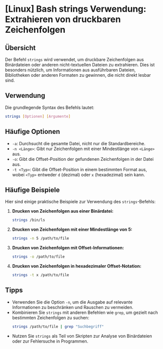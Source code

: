 # [Linux] Bash strings Verwendung: Extrahieren von druckbaren Zeichenfolgen

## Übersicht
Der Befehl `strings` wird verwendet, um druckbare Zeichenfolgen aus Binärdateien oder anderen nicht-textuellen Dateien zu extrahieren. Dies ist besonders nützlich, um Informationen aus ausführbaren Dateien, Bibliotheken oder anderen Formaten zu gewinnen, die nicht direkt lesbar sind.

## Verwendung
Die grundlegende Syntax des Befehls lautet:

```bash
strings [Optionen] [Argumente]
```

## Häufige Optionen
- `-a`: Durchsucht die gesamte Datei, nicht nur die Standardbereiche.
- `-n <Länge>`: Gibt nur Zeichenfolgen mit einer Mindestlänge von `<Länge>` aus.
- `-o`: Gibt die Offset-Position der gefundenen Zeichenfolgen in der Datei aus.
- `-t <Typ>`: Gibt die Offset-Position in einem bestimmten Format aus, wobei `<Typ>` entweder `d` (dezimal) oder `x` (hexadezimal) sein kann.

## Häufige Beispiele
Hier sind einige praktische Beispiele zur Verwendung des `strings`-Befehls:

1. **Drucken von Zeichenfolgen aus einer Binärdatei:**
   ```bash
   strings /bin/ls
   ```

2. **Drucken von Zeichenfolgen mit einer Mindestlänge von 5:**
   ```bash
   strings -n 5 /path/to/file
   ```

3. **Drucken von Zeichenfolgen mit Offset-Informationen:**
   ```bash
   strings -o /path/to/file
   ```

4. **Drucken von Zeichenfolgen in hexadezimaler Offset-Notation:**
   ```bash
   strings -t x /path/to/file
   ```

## Tipps
- Verwenden Sie die Option `-n`, um die Ausgabe auf relevante Informationen zu beschränken und Rauschen zu vermeiden.
- Kombinieren Sie `strings` mit anderen Befehlen wie `grep`, um gezielt nach bestimmten Zeichenfolgen zu suchen:
  ```bash
  strings /path/to/file | grep "Suchbegriff"
  ```
- Nutzen Sie `strings` als Teil von Skripten zur Analyse von Binärdateien oder zur Fehlersuche in Programmen.
